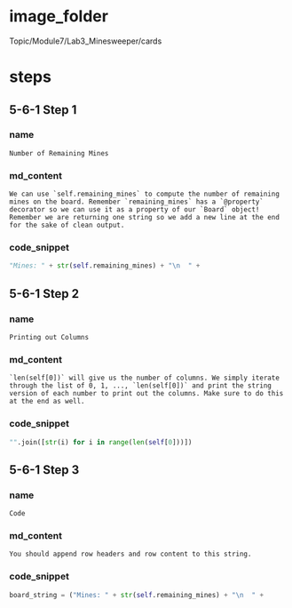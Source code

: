 # image_folder
Topic/Module7/Lab3_Minesweeper/cards

# steps
## 5-6-1 Step 1

### name
```
Number of Remaining Mines
```
### md_content
```
We can use `self.remaining_mines` to compute the number of remaining mines on the board. Remember `remaining_mines` has a `@property` decorator so we can use it as a property of our `Board` object! Remember we are returning one string so we add a new line at the end for the sake of clean output.

```
### code_snippet
```python
"Mines: " + str(self.remaining_mines) + "\n  " +
```
## 5-6-1 Step 2
### name
```
Printing out Columns
```
### md_content
```
`len(self[0])` will give us the number of columns. We simply iterate through the list of 0, 1, ..., `len(self[0])` and print the string version of each number to print out the columns. Make sure to do this at the end as well. 
```
### code_snippet
```python
"".join([str(i) for i in range(len(self[0]))])
```
## 5-6-1 Step 3
### name
```
Code
```
### md_content
```
You should append row headers and row content to this string.
```
### code_snippet
```python
board_string = ("Mines: " + str(self.remaining_mines) + "\n  " +                "".join([str(i) for i in range(len(self[0]))]))
```
